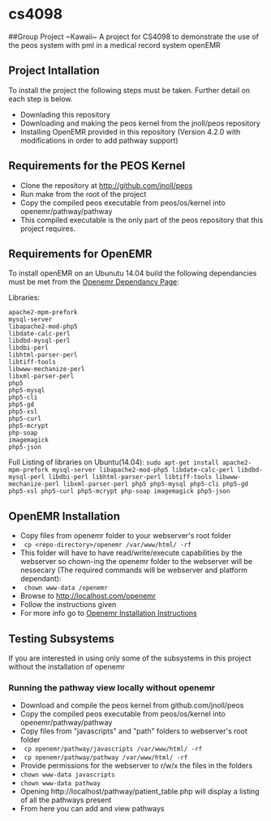 # cs4098
##Group Project ~Kawaii~
A project for CS4098 to demonstrate the use of the peos system with pml in a medical record system openEMR

## Project Intallation

To install the project the following steps must be taken. Further detail on each step is below.
* Downlading this repository 
* Downloading and making the peos kernel from the jnoll/peos repository
* Installing OpenEMR provided in this repository (Version 4.2.0 with modifications in order to add pathway support)

## Requirements for the PEOS Kernel
* Clone the repository at http://github.com/jnoll/peos
* Run make from the root of the project
* Copy the compiled peos executable from peos/os/kernel into openemr/pathway/pathway
* This compiled executable is the only part of the peos repository that this project requires. 

## Requirements for OpenEMR
To install openEMR on an Ubunutu 14.04 build the following dependancies must be met from the  [Openemr Dependancy Page](http://www.open-emr.org/wiki/index.php/OpenEMR_System_Architecture#OpenEMR_Dependencies):

Libraries:

    apache2-mpm-prefork
    mysql-server
    libapache2-mod-php5
    libdate-calc-perl
    libdbd-mysql-perl
    libdbi-perl
    libhtml-parser-perl
    libtiff-tools
    libwww-mechanize-perl
    libxml-parser-perl
    php5
    php5-mysql
    php5-cli
    php5-gd
    php5-xsl
    php5-curl
    php5-mcrypt
    php-soap
    imagemagick 
    php5-json 

Full Listing of libraries on Ubuntu(14.04):  `sudo apt-get install apache2-mpm-prefork mysql-server libapache2-mod-php5 libdate-calc-perl libdbd-mysql-perl libdbi-perl libhtml-parser-perl libtiff-tools libwww-mechanize-perl libxml-parser-perl php5 php5-mysql php5-cli php5-gd php5-xsl php5-curl php5-mcrypt php-soap imagemagick php5-json `

## OpenEMR Installation

* Copy files from openemr folder to your webserver's root folder
* ` cp <repo-directory>/openemr /var/www/html/ -rf`
* This folder will have to have read/write/execute capabilities by the webserver so chown-ing the openemr folder to the webserver will be nessecary (The required commands will be webserver and platform dependant):
* ` chown www-data /openemr`
* Browse to http://localhost.com/openemr
* Follow the instructions given 
* For more info go to [Openemr Installation Instructions](http://www.open-emr.org/wiki/index.php/OpenEMR_4.2.0_Linux_Installation)

## Testing Subsystems
If you are interested in using only some of the subsystems in this project without the installation of openemr

### Running the pathway view locally without openemr
* Download and compile the peos kernel from github.com/jnoll/peos
* Copy the compiled peos executable from peos/os/kernel into openemr/pathway/pathway
* Copy files from "javascripts" and "path" folders to webserver's root folder
* ` cp openemr/pathway/javascripts /var/www/html/ -rf`
* ` cp openemr/pathway/pathway /var/www/html/ -rf`
* Provide permissions for the webserver to r/w/x the files in the folders
* `chown www-data javascripts`
* `chown www-data pathway`
* Opening http://localhost/pathway/patient_table.php will display a listing of all the pathways present
* From here you can add and view pathways
